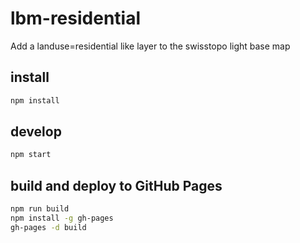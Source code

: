 # lbm-residential
Add a landuse=residential like layer to the swisstopo light base map

## install

```bash
npm install
```

## develop

```bash
npm start
```

## build and deploy to GitHub Pages

```bash
npm run build
npm install -g gh-pages
gh-pages -d build
```